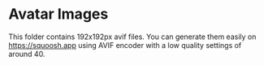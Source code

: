 # Avatar Images

This folder contains 192x192px avif files.
You can generate them easily on https://squoosh.app using AVIF encoder with
a low quality settings of around 40.
